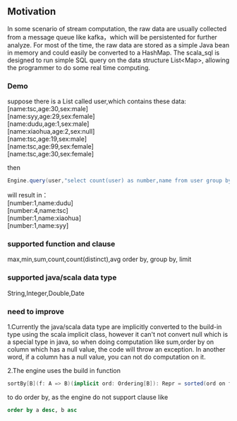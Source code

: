 ## Motivation
In some scenario of stream computation, the raw data are usually collected from a message queue like kafka，which will be persistented for further analyze. For most of the time, the raw data are stored as a simple Java bean in memory and could easily be converted to a HashMap. The scala_sql is designed to run simple SQL query on the data structure  List&lt;Map>, allowing the programmer to do some real time computing.

### Demo
suppose there is a List<Map> called user,which contains these data:  
[name:tsc,age:30,sex:male]  
[name:syy,age:29,sex:female]  
[name:dudu,age:1,sex:male]  
[name:xiaohua,age:2,sex:null]  
[name:tsc,age:19,sex:male]  
[name:tsc,age:99,sex:female]  
[name:tsc,age:30,sex:female]  

 then
```scala
Engine.query(user,"select count(user) as number,name from user group by name")
```  
will result in：  
[number:1,name:dudu]  
[number:4,name:tsc]  
[number:1,name:xiaohua]  
[number:1,name:syy]  

### supported function and clause
max,min,sum,count,count(distinct),avg
order by, group by, limit

### supported java/scala data type
String,Integer,Double,Date

### need to improve
1.Currently the java/scala data type are implicitly converted to the build-in type using
the scala implicit class, however it can't not convert null which is a special type in
java, so when doing computation like sum,order by on column which has a null value, the
code will throw an exception. In another word, if a column has a null value, you can not
do computation on it.

2.The engine uses the build in function
```scala
sortBy[B](f: A => B)(implicit ord: Ordering[B]): Repr = sorted(ord on f)
```
to do order by, as the engine do not support clause like
```sql
order by a desc, b asc
```
